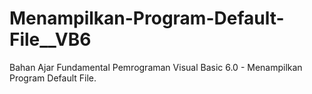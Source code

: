 # Menampilkan-Program-Default-File__VB6
Bahan Ajar Fundamental Pemrograman Visual Basic 6.0 - Menampilkan Program Default File.
